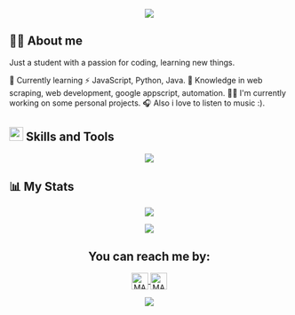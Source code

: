 <p align="center">
  <a href="https://github.com/DenverCoder1/readme-typing-svg"><img src="https://readme-typing-svg.herokuapp.com?color=BC70FF&size=25&center=true&vCenter=true&width=600&height=100&lines=Hi%2C%20im%20largo!;"></a>
</p>

## 👩‍💻 About me

Just a student with a passion for coding, learning new things.

🌱 Currently learning 
⚡️ JavaScript, Python, Java.
🧠 Knowledge in web scraping, web development, google appscript, automation.
👩‍💻 I'm currently working on some personal projects.
🎧 Also i love to listen to music :).

## <img src="https://media2.giphy.com/media/QssGEmpkyEOhBCb7e1/giphy.gif?cid=ecf05e47a0n3gi1bfqntqmob8g9aid1oyj2wr3ds3mg700bl&rid=giphy.gif" width ="25"><b> Skills and Tools</b>


<p align="center">
  <a href="https://skillicons.dev">
    <img src="https://skillicons.dev/icons?i=js,py,java,html,css,bootstrap,nodejs,gcp,git,github,vscode&theme=dark" />
  </a>
</p>

## :bar_chart: My Stats

<p align="center">
   <img  align="center"  src="https://stats-seven-smoky.vercel.app/api/top-langs/?username=imlargo&layout=compact&theme=tokyonight&text_color=C384FF&langs_count=20">
 </p>

<p align="center">
<img src="https://github-readme-streak-stats.herokuapp.com?user=imlargo&theme=tokyonight_duo&hide_border=true"
</p>

<h2 align="center">You can reach me by:</h2>
<p align="center">  
  <a href="https://www.linkedin.com/in/imlargo/" target="_blank">
    <img align="center" src="https://img.shields.io/badge/linkedin-%231DA1F2.svg?style=for-the-badge&logo=linkedin&logoColor=white" alt="MARV" height="30">
  </a>
    <a href="https://instagram.com/imlargo" target="_blank">
    <img align="center" src="https://img.shields.io/badge/instagram-%23E4405F.svg?style=for-the-badge&logo=Instagram&logoColor=white" alt="MARV" height="30">
  </a>
</p>
  
<p align="center">
  <a href="https://github.com/DenverCoder1/readme-typing-svg"><img src="https://readme-typing-svg.herokuapp.com?color=BC70FF&size=25&center=true&vCenter=true&width=600&height=100&lines=Thank+you!&hearts;"></a>
</p>

<!---
imlargo/imlargo is a ✨ special ✨ repository because its `README.md` (this file) appears on your GitHub profile.
You can click the Preview link to take a look at your changes.
--->
